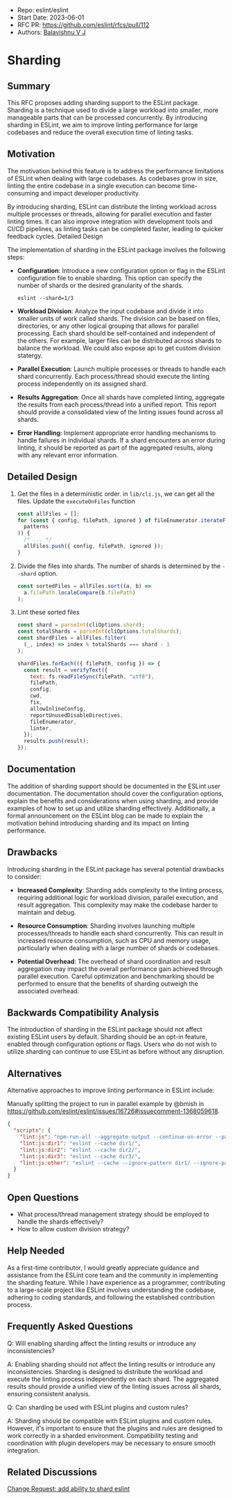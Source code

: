 - Repo: eslint/eslint
- Start Date: 2023-06-01
- RFC PR: <https://github.com/eslint/rfcs/pull/112>
- Authors: [Balavishnu V J](@balavishnuvj)

# Sharding

## Summary

This RFC proposes adding sharding support to the ESLint package. Sharding is a technique used to divide a large workload into smaller, more manageable parts that can be processed concurrently. By introducing sharding in ESLint, we aim to improve linting performance for large codebases and reduce the overall execution time of linting tasks.

## Motivation

The motivation behind this feature is to address the performance limitations of ESLint when dealing with large codebases. As codebases grow in size, linting the entire codebase in a single execution can become time-consuming and impact developer productivity.

By introducing sharding, ESLint can distribute the linting workload across multiple processes or threads, allowing for parallel execution and faster linting times. It can also improve integration with development tools and CI/CD pipelines, as linting tasks can be completed faster, leading to quicker feedback cycles.
Detailed Design

The implementation of sharding in the ESLint package involves the following steps:

- **Configuration**: Introduce a new configuration option or flag in the ESLint configuration file to enable sharding. This option can specify the number of shards or the desired granularity of the shards.

  ```
  eslint --shard=1/3
  ```

- **Workload Division**: Analyze the input codebase and divide it into smaller units of work called shards. The division can be based on files, directories, or any other logical grouping that allows for parallel processing. Each shard should be self-contained and independent of the others. For example, larger files can be distributed across shards to balance the workload. We could also expose api to get custom division statergy.

- **Parallel Execution**: Launch multiple processes or threads to handle each shard concurrently. Each process/thread should execute the linting process independently on its assigned shard.

- **Results Aggregation**: Once all shards have completed linting, aggregate the results from each process/thread into a unified report. This report should provide a consolidated view of the linting issues found across all shards.

- **Error Handling**: Implement appropriate error handling mechanisms to handle failures in individual shards. If a shard encounters an error during linting, it should be reported as part of the aggregated results, along with any relevant error information.

## Detailed Design

1. Get the files in a deterministic order.
   in `lib/cli.js`, we can get all the files. Update the `executeOnFiles` function

   ```js
   const allFiles = [];
   for (const { config, filePath, ignored } of fileEnumerator.iterateFiles(
     patterns
   )) {
     /* ... */
     allFiles.push({ config, filePath, ignored });
   }
   ```

2. Divide the files into shards. The number of shards is determined by the `--shard` option.

   ```js
   const sortedFiles = allFiles.sort((a, b) =>
     a.filePath.localeCompare(b.filePath)
   );
   ```

3. Lint these sorted files

   ```js
   const shard = parseInt(cliOptions.shard);
   const totalShards = parseInt(cliOptions.totalShards);
   const shardFiles = allFiles.filter(
     (_, index) => index % totalShards === shard - 1
   );

   shardFiles.forEach(({ filePath, config }) => {
     const result = verifyText({
       text: fs.readFileSync(filePath, "utf8"),
       filePath,
       config,
       cwd,
       fix,
       allowInlineConfig,
       reportUnusedDisableDirectives,
       fileEnumerator,
       linter,
     });
     results.push(result);
   });
   ```

## Documentation

The addition of sharding support should be documented in the ESLint user documentation. The documentation should cover the configuration options, explain the benefits and considerations when using sharding, and provide examples of how to set up and utilize sharding effectively. Additionally, a formal announcement on the ESLint blog can be made to explain the motivation behind introducing sharding and its impact on linting performance.

## Drawbacks

Introducing sharding in the ESLint package has several potential drawbacks to consider:

- **Increased Complexity**: Sharding adds complexity to the linting process, requiring additional logic for workload division, parallel execution, and result aggregation. This complexity may make the codebase harder to maintain and debug.

- **Resource Consumption**: Sharding involves launching multiple processes/threads to handle each shard concurrently. This can result in increased resource consumption, such as CPU and memory usage, particularly when dealing with a large number of shards or codebases.

- **Potential Overhead**: The overhead of shard coordination and result aggregation may impact the overall performance gain achieved through parallel execution. Careful optimization and benchmarking should be performed to ensure that the benefits of sharding outweigh the associated overhead.

## Backwards Compatibility Analysis

The introduction of sharding in the ESLint package should not affect existing ESLint users by default. Sharding should be an opt-in feature, enabled through configuration options or flags. Users who do not wish to utilize sharding can continue to use ESLint as before without any disruption.

## Alternatives

Alternative approaches to improve linting performance in ESLint include:

Manually splitting the project to run in parallel example by @bmish in https://github.com/eslint/eslint/issues/16726#issuecomment-1368059618.

```json
{
  "scripts": {
    "lint:js": "npm-run-all --aggregate-output --continue-on-error --parallel \"lint:js:*\"",
    "lint:js:dir1": "eslint --cache dir1/",
    "lint:js:dir2": "eslint --cache dir2/",
    "lint:js:dir3": "eslint --cache dir3/",
    "lint:js:other": "eslint --cache --ignore-pattern dir1/ --ignore-pattern dir2/ --ignore-pattern dir3/ ."
  }
}
```

## Open Questions

- What process/thread management strategy should be employed to handle the shards effectively?
- How to allow custom division strategy?

## Help Needed

As a first-time contributor, I would greatly appreciate guidance and assistance from the ESLint core team and the community in implementing the sharding feature. While I have experience as a programmer, contributing to a large-scale project like ESLint involves understanding the codebase, adhering to coding standards, and following the established contribution process.

## Frequently Asked Questions

Q: Will enabling sharding affect the linting results or introduce any inconsistencies?

A: Enabling sharding should not affect the linting results or introduce any inconsistencies. Sharding is designed to distribute the workload and execute the linting process independently on each shard. The aggregated results should provide a unified view of the linting issues across all shards, ensuring consistent analysis.

Q: Can sharding be used with ESLint plugins and custom rules?

A: Sharding should be compatible with ESLint plugins and custom rules. However, it's important to ensure that the plugins and rules are designed to work correctly in a sharded environment. Compatibility testing and coordination with plugin developers may be necessary to ensure smooth integration.

## Related Discussions

[Change Request: add ability to shard eslint](https://github.com/eslint/eslint/issues/16726)
